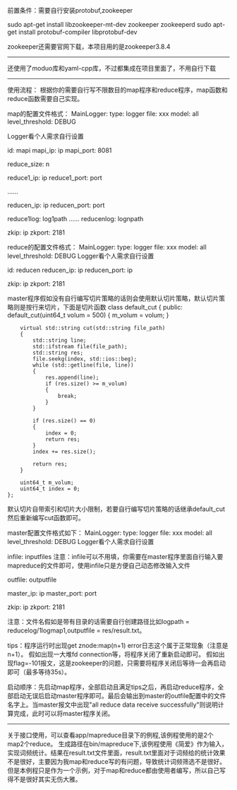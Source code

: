 ﻿前置条件：需要自行安装protobuf,zookeeper

sudo apt-get install libzookeeper-mt-dev zookeeper zookeeperd
sudo apt-get install protobuf-compiler libprotobuf-dev

zookeeper还需要官网下载，本项目用的是zookeeper3.8.4

___________________________________________________________________________________________________________
还使用了moduo库和yaml-cpp库，不过都集成在项目里面了，不用自行下载

______________________________________________________________________________________________________________
使用流程：
根据你的需要自行写不限数目的map程序和reduce程序，map函数和reduce函数需要自己实现。

map的配置文件格式：
MainLogger:
  type: logger
  file: xxx
  model: all
  level_threshold: DEBUG

Logger看个人需求自行设置

id: mapi
mapi_ip: ip
mapi_port: 8081


reduce_size: n

reduce1_ip: ip
reduce1_port: port

......

reducen_ip: ip
reducen_port: port


reduce1log: log1path
......
reducenlog: lognpath



zkip: ip
zkport: 2181








reduce的配置文件格式：
MainLogger:
  type: logger
  file: xxx
  model: all
  level_threshold: DEBUG
Logger看个人需求自行设置

id: reducen
reducen_ip: ip
reducen_port: ip


zkip: ip
zkport: 2181



master程序假如没有自行编写切片策略的话则会使用默认切片策略，默认切片策略则是按行来切片，下面是切片函数
    class default_cut
    {
    public:
        default_cut(uint64_t volum = 500)
        {
            m_volum = volum;
        }

        virtual std::string cut(std::string file_path)
        {
            std::string line;
            std::ifstream file(file_path);
            std::string res;
            file.seekg(index, std::ios::beg);
            while (std::getline(file, line))
            {
                res.append(line);
                if (res.size() >= m_volum)
                {
                    break;
                }
            }

            if (res.size() == 0)
            {
                index = 0;
                return res;
            }
            index += res.size();

            return res;
        }

        uint64_t m_volum;
        uint64_t index = 0;
    };

默认切片自带索引和切片大小限制，若要自行编写切片策略的话继承default_cut然后重新编写cut函数即可。


master配置文件格式如下：
MainLogger:
  type: logger
  file: xxx
  model: all
  level_threshold: DEBUG
Logger看个人需求自行设置

infile: inputfiles
注意：infile可以不用填，你需要在master程序里面自行输入要mapreduce的文件即可，使用infile只是方便自己动态修改输入文件

outfile: outputfile

master_ip: ip
master_port: port

zkip: ip
zkport: 2181


注意：文件名假如是带有目录的话需要自行创建路径比如logpath = reducelog/1logmap1,outputfile = res/result.txt。

tips：程序运行时出现get znode:map(n+1) error日志这个属于正常现象（注意是n+1）。
假如出现一大堆fd connection等，将程序关闭了重新启动即可。
假如出现flag=-101报文，这是zookeeper的问题，只需要将程序关闭后等待一会再启动即可（最多等待35s）。


启动顺序：先启动map程序，全部启动且满足tips之后，再启动reduce程序，全部启动无误后启动master程序即可。最后会输出到master的outfile配置中的文件名字上。当master报文中出现"all reduce data receive successfully"则说明计算完成，此时可以将master程序关闭。

______________________________________________________________________________________________________________
关于接口使用，可以查看app/mapreduce目录下的例程,该例程使用的是2个map2个reduce。
生成路径在bin/mapreduce下,该例程使用《简爱》作为输入，实现词频统计。结果在result.txt文件里面，result.txt里面对于词频给的统计效果不是很好，主要因为我map和reduce写的有问题，导致统计词频筛选不是很好。
但是本例程只是作为一个示例，对于map和reduce都由使用者编写，所以自己写得不是很好其实无伤大雅。